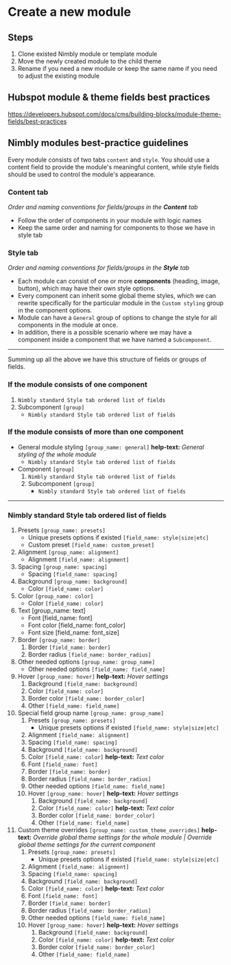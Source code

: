 # Create a new module

## Steps
1. Clone existed Nimbly module or template module
2. Move the newly created module to the child theme
3. Rename if you need a new module or keep the same name if you need to adjust the existing module

## Hubspot module & theme fields best practices
https://developers.hubspot.com/docs/cms/building-blocks/module-theme-fields/best-practices

## Nimbly modules best-practice guidelines
Every module consists of two tabs `content` and `style`. You should use a content field to provide the module's meaningful content, while style fields should be used to control the module's appearance.

### Content tab
_Order and naming conventions for fields/groups in the **Content** tab_
- Follow the order of components in your module with logic names
- Keep the same order and naming for components to those we have in style tab

### Style tab
_Order and naming conventions for fields/groups in the **Style** tab_

- Each module can consist of one or more **components** (heading, image, button), which may have their own style options.
- Every component can inherit some global theme styles, which we can rewrite specifically for the particular module in the `Custom styling` group in the component options.
- Module can have a `General` group of options to change the style for all components in the module at once.
- In addition, there is a possible scenario where we may have a component inside a component that we have named a `Subcomponent`.

***

Summing up all the above we have this structure of fields or groups of fields.

### If the module consists of one component
1. `Nimbly standard Style tab ordered list of fields`
2. Subcomponent `[group]`
    - `Nimbly standard Style tab ordered list of fields`

### If the module consists of more than one component
- General module styling `[group_name: general]` **help-text:** *General styling of the whole module*
    - `Nimbly standard Style tab ordered list of fields`
- Component `[group]`
    1. `Nimbly standard Style tab ordered list of fields`
    2. Subcomponent `[group]`
        - `Nimbly standard Style tab ordered list of fields`

***

### Nimbly standard Style tab ordered list of fields

1. Presets `[group_name: presets]`
    - Unique presets options if existed `[field_name: style|size|etc]`
    - Custom preset `[field_name: custom_preset]`
2. Alignment `[group_name: alignment]`
    - Alignment `[field_name: alignment]`
3. Spacing `[group_name: spacing]`
    - Spacing `[field_name: spacing]`
4. Background `[group_name: background]`
    - Color `[field_name: color]`
5. Color `[group_name: color]`
    - Color `[field_name: color]`
6. Text [group_name: text]
    - Font [field_name: font]
    - Font color [field_name: font_color]
    - Font size [field_name: font_size]
7. Border `[group_name: border]`
    1. Border `[field_name: border]`
    2. Border radius `[field_name: border_radius]`
8. Other needed options `[group_name: group_name]`
    - Other needed options `[field_name: field_name]`
9. Hover `[group_name: hover]` **help-text:** *Hover settings*
    1. Background `[field_name: background]`
    2. Color `[field_name: color]`
    3. Border color `[field_name: border_color]`
    4. Other `[field_name: field_name]`
10. Special field group name `[group_name: group_name]`
    1. Presets `[group_name: presets]`
        - Unique presets options if existed `[field_name: style|size|etc]`
    2. Alignment `[field_name: alignment]`
    3. Spacing `[field_name: spacing]`
    4. Background `[field_name: background]`
    5. Color `[field_name: color]` **help-text:** *Text color*
    6. Font `[field_name: font]`
    7. Border `[field_name: border]`
    8. Border radius `[field_name: border_radius]`
    9. Other needed options `[field_name: field_name]`
    10. Hover `[group_name: hover]` **help-text:** *Hover settings*
        1. Background `[field_name: background]`
        2. Color `[field_name: color]` **help-text:** *Text color*
        3. Border color `[field_name: border_color]`
        4. Other `[field_name: field_name]`
11. Custom theme overrides `[group_name: custom_theme_overrides]` **help-text:** *Override global theme settings for the whole module | Override global theme settings for the current component*
    1. Presets `[group_name: presets]`
        - Unique presets options if existed `[field_name: style|size|etc]`
    2. Alignment `[field_name: alignment]`
    3. Spacing `[field_name: spacing]`
    4. Background `[field_name: background]`
    5. Color `[field_name: color]` **help-text:** *Text color*
    6. Font `[field_name: font]`
    7. Border `[field_name: border]`
    8. Border radius `[field_name: border_radius]`
    9. Other needed options `[field_name: field_name]`
    10. Hover `[group_name: hover]` **help-text:** *Hover settings*
        1. Background `[field_name: background]`
        2. Color `[field_name: color]` **help-text:** *Text color*
        3. Border color `[field_name: border_color]`
        4. Other `[field_name: field_name]`
